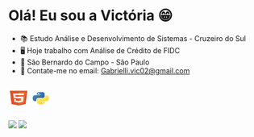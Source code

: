 # Olá! Eu sou a Victória 😁
- 📚 Estudo Análise e Desenvolvimento de Sistemas - Cruzeiro do Sul
- 🖥️ Hoje trabalho com Análise de Crédito de FIDC
- 📍 São Bernardo do Campo - São Paulo
- 📩 Contate-me no email: Gabrielli.vic02@gmail.com

<div style="display: inline_block"><br>
  <img align="center" alt="Victoria-HTML" height="30" width="40" src="https://raw.githubusercontent.com/devicons/devicon/master/icons/html5/html5-original.svg">
  <img align="center" alt="Victoria-Python" height="30" width="40" src="https://raw.githubusercontent.com/devicons/devicon/master/icons/python/python-original.svg">
</div>

##
 <div>
  <a href="https://www.instagram.com/gaby_vic7?igsh=MW9xOTVtcmg4dDY1NQ=="><img src="https://img.shields.io/badge/-Instagram-%23E4405F?style=for-the-badge&logo=instagram&logoColor=white" target="_blank"></a>
  <a href="https://www.linkedin.com/in/vict%C3%B3ria-gabrielli-410023271?utm_source=share&utm_campaign=share_via&utm_content=profile&utm_medium=android_app" target="_blank"><img src="https://img.shields.io/badge/-LinkedIn-%230077B5?style=for-the-badge&logo=linkedin&logoColor=white" target="_blank"></a> 
  
</div>
